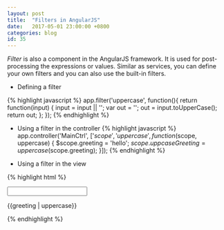 ```yaml
---
layout: post
title:  "Filters in AngularJS"
date:   2017-05-01 23:00:00 +0800
categories: blog
id: 35
---
```

*Filter* is also a component in the AngularJS framework. It is used for post-processing the expressions or values. Similar as services, you can define your own filters and you can also use the built-in filters.

* Defining a filter

{% highlight javascript %}
app.filter('uppercase', function(){
  return function(input) {
    input = input || '';
    var out = '';
    out = input.toUpperCase();
    return out;
  };
});
{% endhighlight %}

* Using a filter in the controller
{% highlight javascript %}
app.controller('MainCtrl', ['$scope', 'uppercase', function($scope, uppercase) {
  $scope.greeting = 'hello';
  $scope.uppcaseGreeting = uppercase($scope.greeting);
}]);
{% endhighlight %}

* Using a filter in the view

{% highlight html %}
<div ng-controller="MainCtrl">
  <input ng-model="greeting" type="text">
  <p>{{greeting | uppercase}}</p>
</div>
{% endhighlight %}
